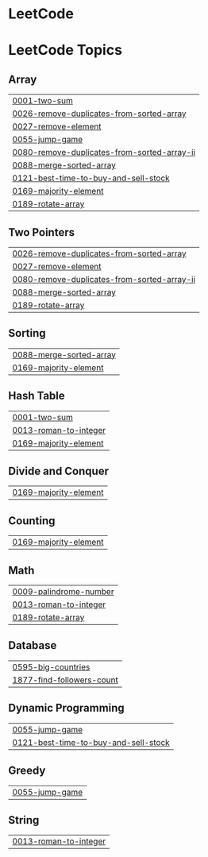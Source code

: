 # LeetCode
<!---LeetCode Topics Start-->
# LeetCode Topics
## Array
|  |
| ------- |
| [0001-two-sum](https://github.com/Angelinamathew/LeetCode/tree/master/0001-two-sum) |
| [0026-remove-duplicates-from-sorted-array](https://github.com/Angelinamathew/LeetCode/tree/master/0026-remove-duplicates-from-sorted-array) |
| [0027-remove-element](https://github.com/Angelinamathew/LeetCode/tree/master/0027-remove-element) |
| [0055-jump-game](https://github.com/Angelinamathew/LeetCode/tree/master/0055-jump-game) |
| [0080-remove-duplicates-from-sorted-array-ii](https://github.com/Angelinamathew/LeetCode/tree/master/0080-remove-duplicates-from-sorted-array-ii) |
| [0088-merge-sorted-array](https://github.com/Angelinamathew/LeetCode/tree/master/0088-merge-sorted-array) |
| [0121-best-time-to-buy-and-sell-stock](https://github.com/Angelinamathew/LeetCode/tree/master/0121-best-time-to-buy-and-sell-stock) |
| [0169-majority-element](https://github.com/Angelinamathew/LeetCode/tree/master/0169-majority-element) |
| [0189-rotate-array](https://github.com/Angelinamathew/LeetCode/tree/master/0189-rotate-array) |
## Two Pointers
|  |
| ------- |
| [0026-remove-duplicates-from-sorted-array](https://github.com/Angelinamathew/LeetCode/tree/master/0026-remove-duplicates-from-sorted-array) |
| [0027-remove-element](https://github.com/Angelinamathew/LeetCode/tree/master/0027-remove-element) |
| [0080-remove-duplicates-from-sorted-array-ii](https://github.com/Angelinamathew/LeetCode/tree/master/0080-remove-duplicates-from-sorted-array-ii) |
| [0088-merge-sorted-array](https://github.com/Angelinamathew/LeetCode/tree/master/0088-merge-sorted-array) |
| [0189-rotate-array](https://github.com/Angelinamathew/LeetCode/tree/master/0189-rotate-array) |
## Sorting
|  |
| ------- |
| [0088-merge-sorted-array](https://github.com/Angelinamathew/LeetCode/tree/master/0088-merge-sorted-array) |
| [0169-majority-element](https://github.com/Angelinamathew/LeetCode/tree/master/0169-majority-element) |
## Hash Table
|  |
| ------- |
| [0001-two-sum](https://github.com/Angelinamathew/LeetCode/tree/master/0001-two-sum) |
| [0013-roman-to-integer](https://github.com/Angelinamathew/LeetCode/tree/master/0013-roman-to-integer) |
| [0169-majority-element](https://github.com/Angelinamathew/LeetCode/tree/master/0169-majority-element) |
## Divide and Conquer
|  |
| ------- |
| [0169-majority-element](https://github.com/Angelinamathew/LeetCode/tree/master/0169-majority-element) |
## Counting
|  |
| ------- |
| [0169-majority-element](https://github.com/Angelinamathew/LeetCode/tree/master/0169-majority-element) |
## Math
|  |
| ------- |
| [0009-palindrome-number](https://github.com/Angelinamathew/LeetCode/tree/master/0009-palindrome-number) |
| [0013-roman-to-integer](https://github.com/Angelinamathew/LeetCode/tree/master/0013-roman-to-integer) |
| [0189-rotate-array](https://github.com/Angelinamathew/LeetCode/tree/master/0189-rotate-array) |
## Database
|  |
| ------- |
| [0595-big-countries](https://github.com/Angelinamathew/LeetCode/tree/master/0595-big-countries) |
| [1877-find-followers-count](https://github.com/Angelinamathew/LeetCode/tree/master/1877-find-followers-count) |
## Dynamic Programming
|  |
| ------- |
| [0055-jump-game](https://github.com/Angelinamathew/LeetCode/tree/master/0055-jump-game) |
| [0121-best-time-to-buy-and-sell-stock](https://github.com/Angelinamathew/LeetCode/tree/master/0121-best-time-to-buy-and-sell-stock) |
## Greedy
|  |
| ------- |
| [0055-jump-game](https://github.com/Angelinamathew/LeetCode/tree/master/0055-jump-game) |
## String
|  |
| ------- |
| [0013-roman-to-integer](https://github.com/Angelinamathew/LeetCode/tree/master/0013-roman-to-integer) |
<!---LeetCode Topics End-->